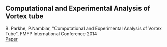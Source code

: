 ## Computational and Experimental Analysis of Vortex tube


B. Parkhe, P.Nambiar, "Computational and Experimental Analysis of Vortex Tube", FMFP International Conference 2014
<br>
[Paper](/pdf/FMFP_REPORT.pdf)
<br>